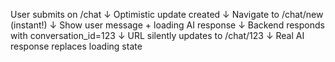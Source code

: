 User submits on /chat
     ↓
Optimistic update created
     ↓
Navigate to /chat/new (instant!)
     ↓
Show user message + loading AI response
     ↓
Backend responds with conversation_id=123
     ↓
URL silently updates to /chat/123
     ↓
Real AI response replaces loading state